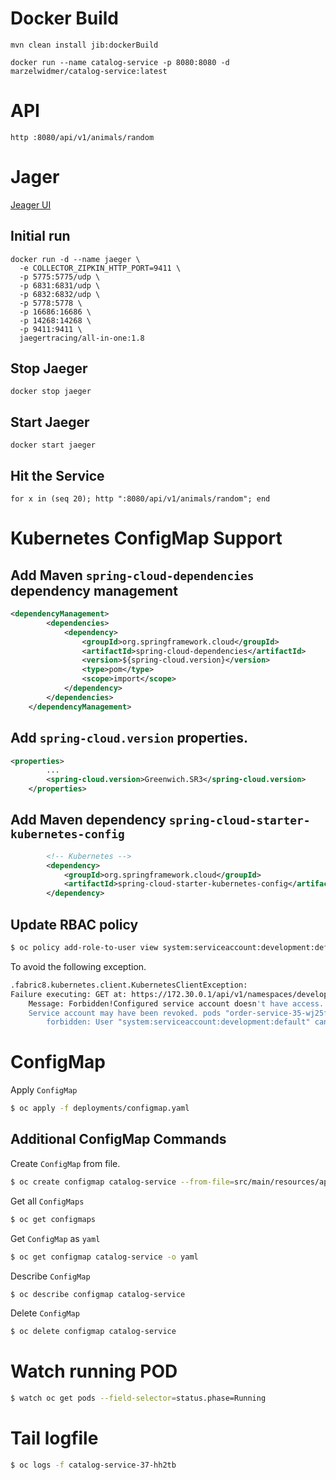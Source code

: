 # Docker Build

```
mvn clean install jib:dockerBuild
```
```
docker run --name catalog-service -p 8080:8080 -d marzelwidmer/catalog-service:latest
```

# API 
``` 
http :8080/api/v1/animals/random
```

# Jager
[Jeager UI ](http://localhost:16686/search)

## Initial run
```
docker run -d --name jaeger \                                                                                                                                
  -e COLLECTOR_ZIPKIN_HTTP_PORT=9411 \
  -p 5775:5775/udp \
  -p 6831:6831/udp \
  -p 6832:6832/udp \
  -p 5778:5778 \
  -p 16686:16686 \
  -p 14268:14268 \
  -p 9411:9411 \
  jaegertracing/all-in-one:1.8
```

## Stop Jaeger
```
docker stop jaeger 
```
## Start Jaeger
```
docker start jaeger 
```

## Hit the Service
``` 
for x in (seq 20); http ":8080/api/v1/animals/random"; end
```



# Kubernetes ConfigMap Support

## Add Maven `spring-cloud-dependencies` dependency management  
```xml
<dependencyManagement>
		<dependencies>
			<dependency>
				<groupId>org.springframework.cloud</groupId>
				<artifactId>spring-cloud-dependencies</artifactId>
				<version>${spring-cloud.version}</version>
				<type>pom</type>
				<scope>import</scope>
			</dependency>
		</dependencies>
	</dependencyManagement>
```

## Add `spring-cloud.version` properties.
```xml
<properties>
		...
		<spring-cloud.version>Greenwich.SR3</spring-cloud.version>
	</properties>
```

## Add Maven dependency `spring-cloud-starter-kubernetes-config` 
```xml
		<!-- Kubernetes -->
		<dependency>
			<groupId>org.springframework.cloud</groupId>
			<artifactId>spring-cloud-starter-kubernetes-config</artifactId>
		</dependency>
```

## Update RBAC policy
```bash
$ oc policy add-role-to-user view system:serviceaccount:development:default
```

To avoid the following exception.
```bash
.fabric8.kubernetes.client.KubernetesClientException: 
Failure executing: GET at: https://172.30.0.1/api/v1/namespaces/development/pods/catalog-service-35-wj25f. 
    Message: Forbidden!Configured service account doesn't have access. 
    Service account may have been revoked. pods "order-service-35-wj25f" is 
        forbidden: User "system:serviceaccount:development:default" cannot get pods in the namespace "development": no RBAC policy matched.
```


# ConfigMap
Apply `ConfigMap`
```bash
$ oc apply -f deployments/configmap.yaml
```

## Additional ConfigMap Commands
Create `ConfigMap` from file.
```bash
$ oc create configmap catalog-service --from-file=src/main/resources/application.yaml
```

Get all `ConfigMaps`
```bash
$ oc get configmaps
```

Get `ConfigMap` as `yaml`
```bash
$ oc get configmap catalog-service -o yaml
```

Describe `ConfigMap`
```bash
$ oc describe configmap catalog-service
```

Delete `ConfigMap`
```bash
$ oc delete configmap catalog-service
```

# Watch running POD
```bash
$ watch oc get pods --field-selector=status.phase=Running                                                                         28.6m  Thu Sep 19 16:14:40 2019
```

# Tail logfile
```bash
$ oc logs -f catalog-service-37-hh2tb
```
